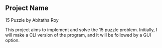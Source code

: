## Project Name
15 Puzzle by Abitatha Roy

This project aims to implement and solve the 15 puzzle problem. Initially, I will make a CLI version of the program, and it will be followed by a GUI option.
